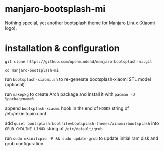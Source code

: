 # manjaro-bootsplash-mi
Nothing special, yet another bootsplash theme for Manjaro Linux (Xiaomi logo). 

# installation & configuration

`git clone https://github.com/openmindead/manjaro-bootsplash-mi.git`

`cd manjaro-bootsplash-mi`

run `bootsplash-xiaomi.sh` to re-generate bootsplash-xiaomi STL model (optional)

run `makepkg` to create Arch package and install it with `pacman -U %packagename%`

append `bootsplash-xiaomi` hook in the end of `HOOKS` string of /etc/mkinitcpio.conf

add `quiet bootsplash.bootfile=bootsplash-themes/xiaomi/bootsplash` into `GRUB_CMDLINE_LINUX` string of `/etc/default/grub`

run `sudo mkinitcpio -P && sudo update-grub` to update initial ram disk and grub configuration

